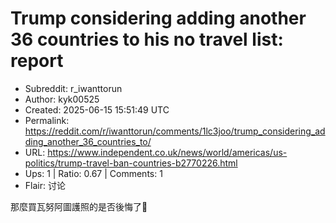 # Trump considering adding another 36 countries to his no travel list: report

- Subreddit: r_iwanttorun
- Author: kyk00525
- Created: 2025-06-15 15:51:49 UTC
- Permalink: https://reddit.com/r/iwanttorun/comments/1lc3joo/trump_considering_adding_another_36_countries_to/
- URL: https://www.independent.co.uk/news/world/americas/us-politics/trump-travel-ban-countries-b2770226.html
- Ups: 1 | Ratio: 0.67 | Comments: 1
- Flair: 讨论


那麼買瓦努阿圖護照的是否後悔了🧐

